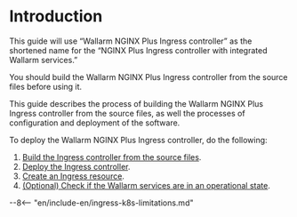 ﻿    
[link-next-chapter]:    assembly.md


[link-ingress-controller-assembly]: assembly.md
[link-ingress-controller-deploy]:   deploy.md
[link-ingress-resource-creation]:   resource-creation.md
[link-wallarm-services-check]:      wallarm-services-check.md
    
    
    
    
#   Introduction    

This guide will use “Wallarm NGINX Plus Ingress controller” as the shortened name for the “NGINX Plus Ingress controller with integrated Wallarm services.”

You should build the Wallarm NGINX Plus Ingress controller from the source files before using it. 

This guide describes the process of building the Wallarm NGINX Plus Ingress controller from the source files, as well the processes of configuration and deployment of the software. 
    
To deploy the Wallarm NGINX Plus Ingress controller, do the following:
1.   [Build the Ingress controller from the source files][link-ingress-controller-assembly].
2.   [Deploy the Ingress controller][link-ingress-controller-deploy].
3.   [Create an Ingress resource][link-ingress-resource-creation].
4.   [(Optional) Check if the Wallarm services are in an operational state][link-wallarm-services-check].

<!-- -->
--8<-- "en/include-en/ingress-k8s-limitations.md"
<!-- -->